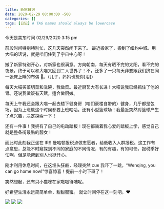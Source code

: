 ```yaml
---
title: 新家日记
date: 2020-02-29 00:00:00 -500
categories: []
tags: [日记] # TAG names should always be lowercase
---
```


今天是美东时间 02/29/2020 3:15 pm

前段时间特别特别忙，这几天突然闲下来了。
最近搬家了，搬到了纽约中城。用大喵的话说，就是咱们住到了宇宙中心呀！

搬了新家特别开心，对新家也很满意。方向朝南，每天有晒不完的太阳，看不完的夜景。终于可以和大喵又回到二人世界了！不，还多了一只每天非要跟我们挤在同一张床上睡的布偶 🐷。（儿子，妈妈也想你[泪]）

每天大喵买菜切菜和洗碗，我做菜。最近厨艺大有长进！大喵说我已经抓住了他的胃。还说我做饭有天赋，适合做厨娘。

每天上午我还会跟大喵一起去楼下健身房（咱们豪楼自带的）健身，几乎都是包场，因为上班族这个时候都要上班哈哈。还有小型篮球场！我最近突然对篮球产生了点兴趣，决定探索一下！

还有一件事！我拥有了自己的电动踏板！现在都骑着我心爱的踏板上学，感觉自己就是整条街最酷的靓女！

而此时此刻我正坐在 IRS 曼哈顿报税点做志愿者，给低收入人群报税。这工作有点意思，总能不时窥探到不同的家庭的不同情况，有的有趣，有的可怜。报税季好忙啊，但是能帮到别人也挺开心。

刚才利用休息时间，在这埋头狂敲，经理突然 cue 我吓了一跳，“Wenqing, you can go home now!”惊喜惊喜！提前一小时下班了！

突然想起，还有只小猫咪在家嗷嗷待哺呢。

好希望生活永远简简单单，甜甜蜜蜜。
就让时间停在这一刻吧。❤️

![](2020-02-29_1.JPG)
![](2020-02-29_2.JPG)
![](2020-02-29_3.JPG)
